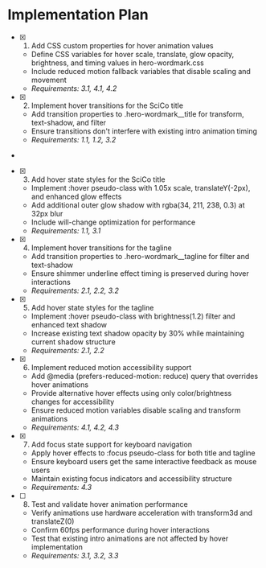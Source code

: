 # Implementation Plan

- [x] 1. Add CSS custom properties for hover animation values








  - Define CSS variables for hover scale, translate, glow opacity, brightness, and timing values in hero-wordmark.css
  - Include reduced motion fallback variables that disable scaling and movement
  - _Requirements: 3.1, 4.1, 4.2_


- [x] 2. Implement hover transitions for the SciCo title








  - Add transition properties to .hero-wordmark__title for transform, text-shadow, and filter
  - Ensure transitions don't interfere with existing intro animation timing
  - _Requirements: 1.1, 1.2, 3.2_
-


- [x] 3. Add hover state styles for the SciCo title




  - Implement :hover pseudo-class with 1.05x scale, translateY(-2px), and enhanced glow effects
  - Add additional outer glow shadow with rgba(34, 211, 238, 0.3) at 32px blur
  - Include will-change optimization for performance
  - _Requirements: 1.1, 3.1_

- [x] 4. Implement hover transitions for the tagline





  - Add transition properties to .hero-wordmark__tagline for filter and text-shadow
  - Ensure shimmer underline effect timing is preserved during hover interactions
  - _Requirements: 2.1, 2.2, 3.2_

- [x] 5. Add hover state styles for the tagline





  - Implement :hover pseudo-class with brightness(1.2) filter and enhanced text shadow
  - Increase existing text shadow opacity by 30% while maintaining current shadow structure
  - _Requirements: 2.1, 2.2_

- [x] 6. Implement reduced motion accessibility support





  - Add @media (prefers-reduced-motion: reduce) query that overrides hover animations
  - Provide alternative hover effects using only color/brightness changes for accessibility
  - Ensure reduced motion variables disable scaling and transform animations
  - _Requirements: 4.1, 4.2, 4.3_

- [x] 7. Add focus state support for keyboard navigation









  - Apply hover effects to :focus pseudo-class for both title and tagline
  - Ensure keyboard users get the same interactive feedback as mouse users
  - Maintain existing focus indicators and accessibility structure
  - _Requirements: 4.3_

- [ ] 8. Test and validate hover animation performance
















  - Verify animations use hardware acceleration with transform3d and translateZ(0)
  - Confirm 60fps performance during hover interactions
  - Test that existing intro animations are not affected by hover implementation
  - _Requirements: 3.1, 3.2, 3.3_